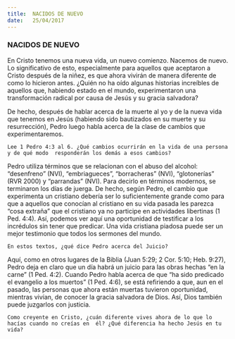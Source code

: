 ```yaml
---
title:  NACIDOS DE NUEVO
date:   25/04/2017
---
```


### NACIDOS DE NUEVO

En Cristo tenemos una nueva vida, un nuevo comienzo. Nacemos de nuevo. Lo significativo de  esto, especialmente para aquellos que aceptaron a Cristo después de la niñez, es que ahora  vivirán de manera diferente de como lo hicieron antes. ¿Quién no ha oído algunas historias  increíbles de aquellos que, habiendo estado en el mundo, experimentaron una transformación  radical por causa de Jesús y su gracia salvadora? 

De hecho, después de hablar acerca de la muerte al yo y de la nueva vida que tenemos en Jesús  (habiendo sido bautizados en su muerte y su resurrección), Pedro luego habla acerca de la  clase de cambios que experimentaremos. 

`Lee 1 Pedro 4:3 al 6. ¿Qué cambios ocurrirán en la vida de una persona y de qué modo  responderán los demás a esos cambios?`
 
Pedro utiliza términos que se relacionan con el abuso del alcohol: “desenfreno” (NVI),  “embriagueces”, “borracheras” (NVI), “glotonerías” (RVR 2000) y “parrandas” (NVI). Para decirlo en  términos modernos, se terminaron los días de juerga. De hecho, según Pedro, el cambio que  experimenta un cristiano debería ser lo suficientemente grande como para que a aquellos que  conocían al cristiano en su vida pasada les parezca “cosa extraña” que el cristiano ya no  participe en actividades libertinas (1 Ped. 4:4). Así, podemos ver aquí una oportunidad de testificar a los incrédulos sin tener que predicar. Una vida cristiana piadosa puede ser un mejor  testimonio que todos los sermones del mundo.

`En estos textos, ¿qué dice Pedro acerca del Juicio?`

Aquí, como en otros lugares de la Biblia (Juan 5:29; 2 Cor. 5:10; Heb. 9:27), Pedro deja en claro  que un día habrá un juicio para las obras hechas “en la carne” (1 Ped. 4:2). Cuando Pedro habla  acerca de que “ha sido predicado el evangelio a los muertos” (1 Ped. 4:6), se está refiriendo a  que, aun en el pasado, las personas que ahora están muertas tuvieron oportunidad, mientras  vivían, de conocer la gracia salvadora de Dios. Así, Dios también puede juzgarlos con justicia. 

`Como creyente en Cristo, ¿cuán diferente vives ahora de lo que lo hacías cuando no creías en  él? ¿Qué diferencia ha hecho Jesús en tu vida?`